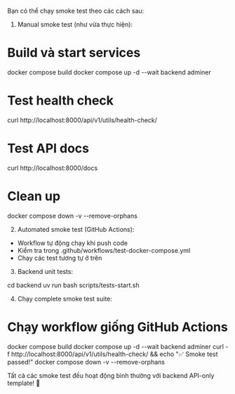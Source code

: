   Bạn có thể chạy smoke test theo các cách sau:

  1. Manual smoke test (như vừa thực hiện):

  # Build và start services
  docker compose build
  docker compose up -d --wait backend adminer

  # Test health check
  curl http://localhost:8000/api/v1/utils/health-check/

  # Test API docs
  curl http://localhost:8000/docs

  # Clean up
  docker compose down -v --remove-orphans

  2. Automated smoke test (GitHub Actions):

  - Workflow tự động chạy khi push code
  - Kiểm tra trong .github/workflows/test-docker-compose.yml
  - Chạy các test tương tự ở trên

  3. Backend unit tests:

  cd backend
  uv run bash scripts/tests-start.sh

  4. Chạy complete smoke test suite:

  # Chạy workflow giống GitHub Actions
  docker compose build
  docker compose up -d --wait backend adminer
  curl -f http://localhost:8000/api/v1/utils/health-check/ && echo "✅ Smoke test passed!"
  docker compose down -v --remove-orphans

  Tất cả các smoke test đều hoạt động bình thường với backend API-only template! 🎉